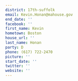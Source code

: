 ```yaml
---
district: 17th-suffolk
email: Kevin.Honan@mahouse.gov
end_date: ''
facebook: ''
first_name: Kevin
hometown: Boston
house_url: ''
last_name: Honan
party: D
phone: (617) 722-2470
picture: ''
start_date: ''
twitter: ''
website: ''
---
```


